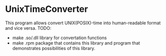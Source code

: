 # UnixTimeConverter
This program allows convert UNIX(POSIX)-time into human-readable format and vice versa.
TODO: 
- make .so/.dll library for convertation functions
- make .rpm package that contains this library and program that demonstrates possibilities of this library.

